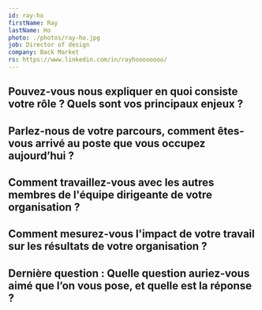 ```yaml
---
id: ray-ho
firstName: Ray
lastName: Ho
photo: ./photos/ray-ho.jpg
job: Director of design
company: Back Market
rs: https://www.linkedin.com/in/rayhoooooooo/
---
```



## Pouvez-vous nous expliquer en quoi consiste votre rôle ? Quels sont vos principaux enjeux ?


## Parlez-nous de votre parcours, comment êtes-vous arrivé au poste que vous occupez aujourd’hui ?


## Comment travaillez-vous avec les autres membres de l'équipe dirigeante de votre organisation ?


## Comment mesurez-vous l'impact de votre travail sur les résultats de votre organisation ?


## Dernière question : Quelle question auriez-vous aimé que l’on vous pose, et quelle est la réponse ?


